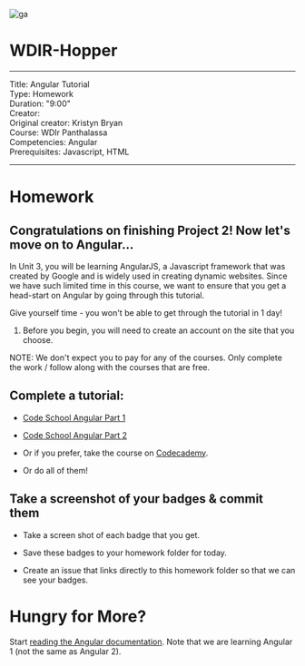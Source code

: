 ![ga](http://mobbook.generalassemb.ly/ga_cog.png)

# WDIR-Hopper

---
Title: Angular Tutorial<br>
Type: Homework <br>
Duration: "9:00"<br>
Creator:<br>
    Original creator: Kristyn Bryan<br>
    Course: WDIr Panthalassa<br>
Competencies: Angular<br>
Prerequisites: Javascript, HTML<br>

---
# Homework

## Congratulations on finishing Project 2! Now let's move on to Angular...

In Unit 3, you will be learning AngularJS, a Javascript framework that was created by Google and is widely used in creating dynamic websites. Since we have such limited time in this course, we want to ensure that you get a head-start on Angular by going through this tutorial.

Give yourself time - you won't be able to get through the tutorial in 1 day!


1. Before you begin, you will need to create an account on the site that you choose.

NOTE: We don't expect you to pay for any of the courses. Only complete the work / follow along with  the courses that are free.

## Complete a tutorial:

- [Code School Angular Part 1](https://www.codeschool.com/courses/shaping-up-with-angularjs)

- [Code School Angular Part 2](https://www.codeschool.com/courses/staying-sharp-with-angularjs)

- Or if you prefer, take the course on [Codecademy](https://www.codecademy.com/learn/learn-angularjs).

- Or do all of them!

## Take a screenshot of your badges & commit them

- Take a screen shot of each badge that you get.

- Save these badges to your homework folder for today.

- Create an issue that links directly to this homework folder so that we can see your badges.

# Hungry for More?

Start [reading the Angular documentation](https://angularjs.org/). Note that we are learning Angular 1 (not the same as Angular 2).

